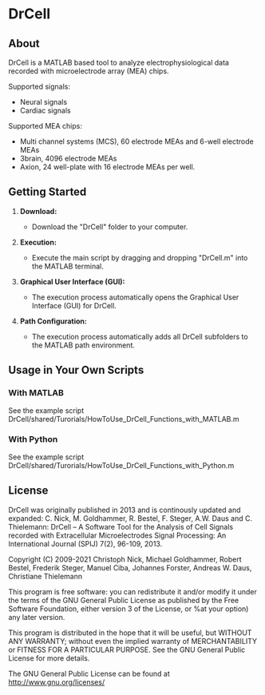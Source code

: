 # DrCell

## About

DrCell is a MATLAB based tool to analyze electrophysiological data recorded with microelectrode array (MEA) chips.

Supported signals:
- Neural signals
- Cardiac signals

Supported MEA chips:
- Multi channel systems (MCS), 60 electrode MEAs and 6-well electrode MEAs
- 3brain, 4096 electrode MEAs
- Axion, 24 well-plate with 16 electrode MEAs per well.

## Getting Started

1. **Download:**
   - Download the "DrCell" folder to your computer.

2. **Execution:**
   - Execute the main script by dragging and dropping "DrCell.m" into the MATLAB terminal.

3. **Graphical User Interface (GUI):**
   - The execution process automatically opens the Graphical User Interface (GUI) for DrCell.

4. **Path Configuration:**
   - The execution process automatically adds all DrCell subfolders to the MATLAB path environment.

## Usage in Your Own Scripts

### With MATLAB
See the example script DrCell/shared/Turorials/HowToUse_DrCell_Functions_with_MATLAB.m

### With Python
See the example script DrCell/shared/Turorials/HowToUse_DrCell_Functions_with_Python.m

## License
DrCell was originally published in 2013 and is continously updated and expanded:
C. Nick, M. Goldhammer, R. Bestel, F. Steger, A.W. Daus and C. Thielemann: 
DrCell – A Software Tool for the Analysis of Cell Signals recorded with Extracellular Microelectrodes Signal Processing: 
An International Journal (SPIJ) 7(2), 96-109, 2013.

Copyright (C) 2009-2021 Christoph Nick, Michael Goldhammer, Robert
Bestel, Frederik Steger, Manuel Ciba, Johannes Forster, Andreas W. Daus, Christiane Thielemann

This program is free software: you can redistribute it and/or modify
it under the terms of the GNU General Public License as published by
the Free Software Foundation, either version 3 of the License, or
%at your option) any later version.

This program is distributed in the hope that it will be useful,
but WITHOUT ANY WARRANTY; without even the implied warranty of
MERCHANTABILITY or FITNESS FOR A PARTICULAR PURPOSE.  See the
GNU General Public License for more details.

The GNU General Public License can be found at http://www.gnu.org/licenses/
